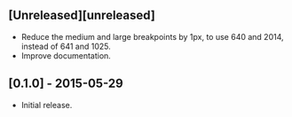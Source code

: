 
## [Unreleased][unreleased]

* Reduce the medium and large breakpoints by 1px, to use 640 and 2014, instead of 641 and 1025.
* Improve documentation.

## [0.1.0] - 2015-05-29

* Initial release.
